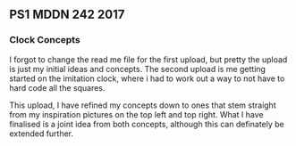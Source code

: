 ## PS1 MDDN 242 2017

### Clock Concepts

I forgot to change the read me file for the first upload, but pretty the upload is just my initial ideas and concepts. The second upload is me getting started on the imitation clock, where i had to work out a way to not have to hard code all the squares.

This upload, I have refined my concepts down to ones that stem straight from my inspiration pictures on the top left and top right.
What I have finalised is a joint idea from both concepts, although this can definately be extended further.